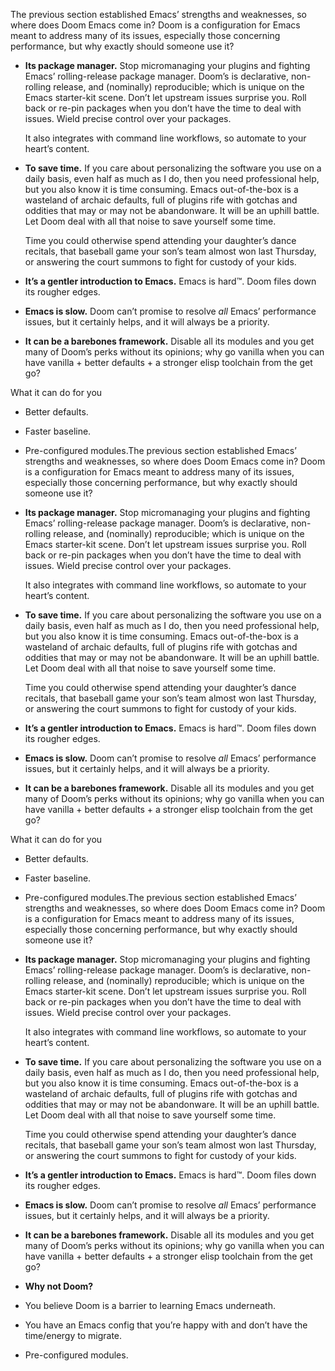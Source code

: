 The previous section established Emacs’ strengths and weaknesses, so where does Doom Emacs come in? Doom is a configuration for Emacs meant to address many of its issues, especially those concerning performance, but why exactly should someone use it?

- **Its package manager.** Stop micromanaging your plugins and fighting Emacs’ rolling-release package manager. Doom’s is declarative, non-rolling release, and (nominally) reproducible; which is unique on the Emacs starter-kit scene. Don’t let upstream issues surprise you. Roll back or re-pin packages when you don’t have the time to deal with issues. Wield precise control over your packages.
    
    It also integrates with command line workflows, so automate to your heart’s content.
    
- **To save time.** If you care about personalizing the software you use on a daily basis, even half as much as I do, then you need professional help, but you also know it is time consuming. Emacs out-of-the-box is a wasteland of archaic defaults, full of plugins rife with gotchas and oddities that may or may not be abandonware. It will be an uphill battle. Let Doom deal with all that noise to save yourself some time.
    
    Time you could otherwise spend attending your daughter’s dance recitals, that baseball game your son’s team almost won last Thursday, or answering the court summons to fight for custody of your kids.
    
- **It’s a gentler introduction to Emacs.** Emacs is hard™. Doom files down its rougher edges.
- **Emacs is slow.** Doom can’t promise to resolve _all_ Emacs’ performance issues, but it certainly helps, and it will always be a priority.
- **It can be a barebones framework.** Disable all its modules and you get many of Doom’s perks without its opinions; why go vanilla when you can have vanilla + better defaults + a stronger elisp toolchain from the get go?

What it can do for you

- Better defaults.
- Faster baseline.
- Pre-configured modules.The previous section established Emacs’ strengths and weaknesses, so where does Doom Emacs come in? Doom is a configuration for Emacs meant to address many of its issues, especially those concerning performance, but why exactly should someone use it?

- **Its package manager.** Stop micromanaging your plugins and fighting Emacs’ rolling-release package manager. Doom’s is declarative, non-rolling release, and (nominally) reproducible; which is unique on the Emacs starter-kit scene. Don’t let upstream issues surprise you. Roll back or re-pin packages when you don’t have the time to deal with issues. Wield precise control over your packages.
    
    It also integrates with command line workflows, so automate to your heart’s content.
    
- **To save time.** If you care about personalizing the software you use on a daily basis, even half as much as I do, then you need professional help, but you also know it is time consuming. Emacs out-of-the-box is a wasteland of archaic defaults, full of plugins rife with gotchas and oddities that may or may not be abandonware. It will be an uphill battle. Let Doom deal with all that noise to save yourself some time.
    
    Time you could otherwise spend attending your daughter’s dance recitals, that baseball game your son’s team almost won last Thursday, or answering the court summons to fight for custody of your kids.
    
- **It’s a gentler introduction to Emacs.** Emacs is hard™. Doom files down its rougher edges.
- **Emacs is slow.** Doom can’t promise to resolve _all_ Emacs’ performance issues, but it certainly helps, and it will always be a priority.
- **It can be a barebones framework.** Disable all its modules and you get many of Doom’s perks without its opinions; why go vanilla when you can have vanilla + better defaults + a stronger elisp toolchain from the get go?

What it can do for you

- Better defaults.
- Faster baseline.
- Pre-configured modules.The previous section established Emacs’ strengths and weaknesses, so where does Doom Emacs come in? Doom is a configuration for Emacs meant to address many of its issues, especially those concerning performance, but why exactly should someone use it?

- **Its package manager.** Stop micromanaging your plugins and fighting Emacs’ rolling-release package manager. Doom’s is declarative, non-rolling release, and (nominally) reproducible; which is unique on the Emacs starter-kit scene. Don’t let upstream issues surprise you. Roll back or re-pin packages when you don’t have the time to deal with issues. Wield precise control over your packages.
    
    It also integrates with command line workflows, so automate to your heart’s content.
    
- **To save time.** If you care about personalizing the software you use on a daily basis, even half as much as I do, then you need professional help, but you also know it is time consuming. Emacs out-of-the-box is a wasteland of archaic defaults, full of plugins rife with gotchas and oddities that may or may not be abandonware. It will be an uphill battle. Let Doom deal with all that noise to save yourself some time.
    
    Time you could otherwise spend attending your daughter’s dance recitals, that baseball game your son’s team almost won last Thursday, or answering the court summons to fight for custody of your kids.
    
- **It’s a gentler introduction to Emacs.** Emacs is hard™. Doom files down its rougher edges.
- **Emacs is slow.** Doom can’t promise to resolve _all_ Emacs’ performance issues, but it certainly helps, and it will always be a priority.
- **It can be a barebones framework.** Disable all its modules and you get many of Doom’s perks without its opinions; why go vanilla when you can have vanilla + better defaults + a stronger elisp toolchain from the get go?
- **Why not Doom?**

- You believe Doom is a barrier to learning Emacs underneath.
- You have an Emacs config that you’re happy with and don’t have the time/energy to migrate.
- Pre-configured modules.
